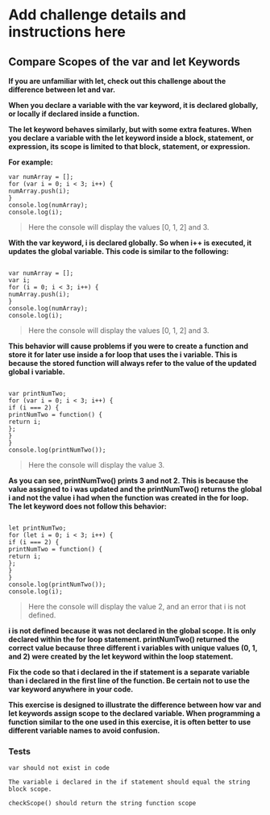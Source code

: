 # Add challenge details and instructions here

## Compare Scopes of the var and let Keywords

**If you are unfamiliar with let, check out this challenge about the difference between let and var.**

**When you declare a variable with the var keyword, it is declared globally, or locally if declared inside a function.**

**The let keyword behaves similarly, but with some extra features. When you declare a variable with the let keyword inside a block, statement, or expression, its scope is limited to that block, statement, or expression.**

**For example:**

```
var numArray = [];
for (var i = 0; i < 3; i++) {
numArray.push(i);
}
console.log(numArray);
console.log(i);
```

> Here the console will display the values [0, 1, 2] and 3.

**With the var keyword, i is declared globally. So when i++ is executed, it updates the global variable. This code is similar to the following:**

```

var numArray = [];
var i;
for (i = 0; i < 3; i++) {
numArray.push(i);
}
console.log(numArray);
console.log(i);
```

> Here the console will display the values [0, 1, 2] and 3.

**This behavior will cause problems if you were to create a function and store it for later use inside a for loop that uses the i variable. This is because the stored function will always refer to the value of the updated global i variable.**

```

var printNumTwo;
for (var i = 0; i < 3; i++) {
if (i === 2) {
printNumTwo = function() {
return i;
};
}
}
console.log(printNumTwo());
```

> Here the console will display the value 3.

**As you can see, printNumTwo() prints 3 and not 2. This is because the value assigned to i was updated and the printNumTwo() returns the global i and not the value i had when the function was created in the for loop. The let keyword does not follow this behavior:**

```

let printNumTwo;
for (let i = 0; i < 3; i++) {
if (i === 2) {
printNumTwo = function() {
return i;
};
}
}
console.log(printNumTwo());
console.log(i);
```

> Here the console will display the value 2, and an error that i is not defined.

**i is not defined because it was not declared in the global scope. It is only declared within the for loop statement. printNumTwo() returned the correct value because three different i variables with unique values (0, 1, and 2) were created by the let keyword within the loop statement.**

**Fix the code so that i declared in the if statement is a separate variable than i declared in the first line of the function. Be certain not to use the var keyword anywhere in your code.**

**This exercise is designed to illustrate the difference between how var and let keywords assign scope to the declared variable. When programming a function similar to the one used in this exercise, it is often better to use different variable names to avoid confusion.**

### Tests

`var should not exist in code`

`The variable i declared in the if statement should equal the string block scope.`

`checkScope() should return the string function scope`
